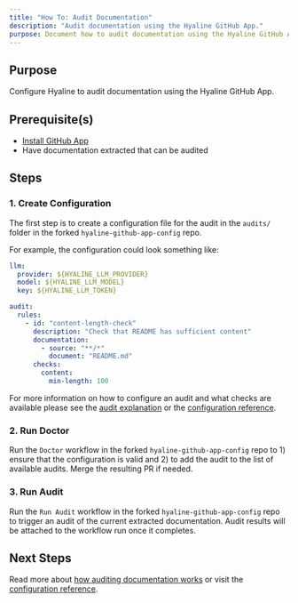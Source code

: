 ```yaml
---
title: "How To: Audit Documentation"
description: "Audit documentation using the Hyaline GitHub App."
purpose: Document how to audit documentation using the Hyaline GitHub App
---
```

## Purpose
Configure Hyaline to audit documentation using the Hyaline GitHub App.

## Prerequisite(s)
- [Install GitHub App](./install-github-app.md)
- Have documentation extracted that can be audited

## Steps

### 1. Create Configuration
The first step is to create a configuration file for the audit in the `audits/` folder in the forked `hyaline-github-app-config` repo.

For example, the configuration could look something like:

```yml
llm:
  provider: ${HYALINE_LLM_PROVIDER}
  model: ${HYALINE_LLM_MODEL}
  key: ${HYALINE_LLM_TOKEN}

audit:
  rules:
    - id: "content-length-check"
      description: "Check that README has sufficient content"
      documentation:
        - source: "**/*"
          document: "README.md"
      checks:
        content:
          min-length: 100
```

For more information on how to configure an audit and what checks are available please see the [audit explanation](../explanation/audit.md) or the [configuration reference](../reference/config.md).

### 2. Run Doctor
Run the `Doctor` workflow in the forked `hyaline-github-app-config` repo to 1) ensure that the configuration is valid and 2) to add the audit to the list of available audits. Merge the resulting PR if needed.

### 3. Run Audit
Run the `Run Audit` workflow in the forked `hyaline-github-app-config` repo to trigger an audit of the current extracted documentation. Audit results will be attached to the workflow run once it completes.

## Next Steps
Read more about [how auditing documentation works](../explanation/audit.md) or visit the [configuration reference](../reference/config.md).